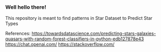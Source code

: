 ### Well hello there!

This repository is meant to find patterns in Star Dataset to Predict Star Types 

References: https://towardsdatascience.com/predicting-stars-galaxies-quasars-with-random-forest-classifiers-in-python-edb127878e43
            https://chat.openai.com/
            https://stackoverflow.com/
